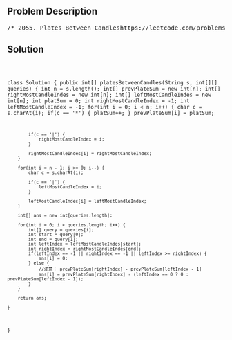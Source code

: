 <!--
<style>
  body { font-family: Arial, sans-serif; }
  .container { max-width: 100%; margin: 0 auto; padding: 10px; }
  .comment-block { max-width: 30%; background-color: #f9f9f9; padding: 10px; border-left: 5px solid #ccc; overflow-wrap: break-word; white-space: pre-wrap; }
  .code-block { background-color: #f4f4f4; padding: 10px; border: 1px solid #ddd; overflow-wrap: break-word; white-space: pre-wrap; }
</style>
-->

<div class='container'>
<h2>Problem Description</h2>
<div class='comment-block'>
<pre>
/* 2055. Plates Between Candleshttps://leetcode.com/problems/plates-between-candles/description/There is a long table with a line of plates and candles arranged on top of it.You are given a 0-indexed string s consisting of characters '*' and '|' only,where a '*' represents a plate and a '|' represents a candle.You are also given a 0-indexed 2D integer array queries where queries[i] = [lefti, righti]denotes the substring s[lefti...righti] (inclusive). For each query, you need to find thenumber of plates between candles that are in the substring. A plate is considered betweencandles if there is at least one candle to its left and at least one candle to its rightin the substring.For example, s = "||**||**|*", and a query [3, 8] denotes the substring "*||**|".The number of plates between candles in this substring is 2, as each of the two plateshas at least one candle in the substring to its left and right.Return an integer array answer where answer[i] is the answer to the ith query.Example 1:Input: s = "**|**|***|", queries = [[2,5],[5,9]]Output: [2,3]Explanation:- queries[0] has two plates between candles.- queries[1] has three plates between candles.Example 2:Input: s = "***|**|*****|**||**|*", queries = [[1,17],[4,5],[14,17],[5,11],[15,16]]Output: [9,0,0,0,0]Explanation:- queries[0] has nine plates between candles.- The other queries have zero plates between candles.Constraints:3 <= s.length <= 105s consists of '*' and '|' characters.1 <= queries.length <= 105queries[i].length == 20 <= lefti <= righti < s.length*/</pre>
</div>

<h2>Solution</h2>
<div class='code-block'>
<pre><code class='language-java'>

class Solution {
    public int[] platesBetweenCandles(String s, int[][] queries) {
        int n = s.length();
        int[] prevPlateSum = new int[n];
        int[] rightMostCandleIndes = new int[n];
        int[] leftMostCandleIndes = new int[n];
        int platSum = 0;
        int rightMostCandleIndex = -1;
        int leftMostCandleIndex = -1;
        for(int i = 0; i < n; i++) {
            char c = s.charAt(i);
            if(c == '*') {
                platSum++;
            }
            prevPlateSum[i] = platSum;

            if(c == '|') {
                rightMostCandleIndex = i;
            }

            rightMostCandleIndes[i] = rightMostCandleIndex;
        }

        for(int i = n - 1; i >= 0; i--) {
            char c = s.charAt(i);

            if(c == '|') {
                leftMostCandleIndex = i;
            }
        
            leftMostCandleIndes[i] = leftMostCandleIndex;
        }

        int[] ans = new int[queries.length];

        for(int i = 0; i < queries.length; i++) {
            int[] query = queries[i];
            int start = query[0];
            int end = query[1];
            int leftIndex = leftMostCandleIndes[start];
            int rightIndex = rightMostCandleIndes[end];
            if(leftIndex == -1 || rightIndex == -1 || leftIndex >= rightIndex) {
                ans[i] = 0;
            } else {
                //注意： prevPlateSum[rightIndex] - prevPlateSum[leftIndex - 1]
                ans[i] = prevPlateSum[rightIndex] - (leftIndex == 0 ? 0 : prevPlateSum[leftIndex - 1]);
            }
        }

        return ans;
        
    }
}</code></pre>
</div>
</div>
